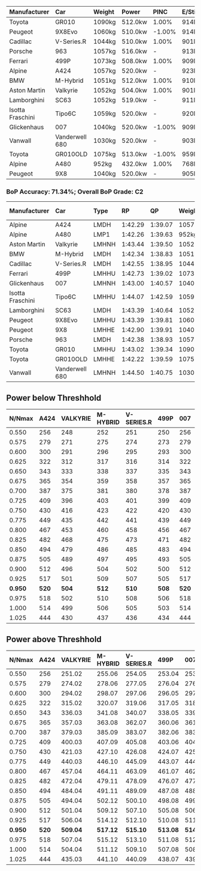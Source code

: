 | Manufacturer     | Car            | Weight | Power   | PINC    | E/Stint | FDS     |
|:-|:-|:-|:-|:-|:-|:-|
| Toyota           | GR010          | 1090kg | 512.0kw | 1.00%   | 914MJ   | 190kph  |
| Peugeot          | 9X8Evo         | 1060kg | 510.0kw | -1.00%  | 914MJ   | 190kph  |
| Cadillac         | V-Series.R     | 1044kg | 510.0kw | 1.00%   | 901MJ   |    -    |
| Porsche          | 963            | 1057kg | 516.0kw |    -    | 913MJ   |    -    |
| Ferrari          | 499P           | 1073kg | 508.0kw | 1.00%   | 909MJ   | 190kph  |
| Alpine           | A424           | 1057kg | 520.0kw |    -    | 923MJ   |    -    |
| BMW              | M-Hybrid       | 1051kg | 512.0kw | 1.00%   | 910MJ   |    -    |
| Aston Martin     | Valkyrie       | 1052kg | 504.0kw | 1.00%   | 901MJ   |    -    |
| Lamborghini      | SC63           | 1052kg | 519.0kw |    -    | 911MJ   |    -    |
| Isotta Fraschini | Tipo6C         | 1059kg | 520.0kw |    -    | 920MJ   | 190kph  |
| Glickenhaus      | 007            | 1040kg | 520.0kw | -1.00%  | 909MJ   |    -    |
| Vanwall          | Vanderwell 680 | 1030kg | 520.0kw |    -    | 903MJ   |    -    |
| Toyota           | GR010OLD       | 1075kg | 513.0kw | -1.00%  | 959MJ   | 150kph  |
| Alpine           | A480           | 952kg  | 432.0kw | 1.00%   | 768MJ   |    -    |
| Peugeot          | 9X8            | 1040kg | 520.0kw |    -    | 905MJ   | 150kph  |

### BoP Accuracy: 71.34%; Overall BoP Grade: C2
| Manufacturer     | Car            | Type  | RP      | QP      | Weight | Power¹  | Threshhold | PINC    | Power²   | E/Stint | AVG Vmax  | FDS     | RDLC | L/Stint | BOP-Grade | Model Accuracy | Model Points | Match%  | SimDiff |
|:-|:-|:-|:-|:-|:-|:-|:-|:-|:-|:-|:-|:-|:-|:-|:-|:-|:-|:-|:-|
| Alpine           | A424           | LMDH  | 1:42.29 | 1:39.07 | 1057kg | 520.0kw | 210.0kph   |    -    | 520.00kw |  923MJ  | 305.48kph |    -    | 1.02 | 33      | -D1       | 99.31%         | 2573         | 65.96%  | +0.75   |
| Alpine           | A480           | LMP1  | 1:42.26 | 1:39.63 |  952kg | 432.0kw | 210.0kph   | 1.00%   | 436.30kw |  768MJ  | 304.98kph |    -    | 0.98 | 31      | -D1       | 94.60%         | 1683         | 65.50%  | #       |
| Aston Martin     | Valkyrie       | LMHNH | 1:43.44 | 1:39.50 | 1052kg | 504.0kw | 210.0kph   | 1.00%   | 509.00kw |  901MJ  | 303.96kph |    -    | 1.02 | 33      | +D2       | 100.00%        | 630          | 64.28%  | +0.67   |
| BMW              | M-Hybrid       | LMDH  | 1:42.34 | 1:38.83 | 1051kg | 512.0kw | 210.0kph   | 1.00%   | 517.10kw |  910MJ  | 307.10kph |    -    | 1.03 | 33      | -D1       | 99.41%         | 2544         | 68.71%  | +0.71   |
| Cadillac         | V-Series.R     | LMDH  | 1:42.55 | 1:38.95 | 1044kg | 510.0kw | 210.0kph   | 1.00%   | 515.10kw |  901MJ  | 308.59kph |    -    | 1.03 | 33      | -C1       | 99.30%         | 4946         | 79.54%  | +0.83   |
| Ferrari          | 499P           | LMHHU | 1:42.73 | 1:39.02 | 1073kg | 508.0kw | 210.0kph   | 1.00%   | 513.10kw |  909MJ  | 306.50kph | 190kph  | 1.03 | 33      | -B1       | 100.00%        | 8223         | 87.59%  | +0.71   |
| Glickenhaus      | 007            | LMHNH | 1:43.00 | 1:40.57 | 1040kg | 520.0kw | 210.0kph   | -1.00%  | 514.80kw |  909MJ  | 311.61kph |    -    | 0.96 | 33      | ~A1       | 93.86%         | 2169         | 100.00% | #       |
| Isotta Fraschini | Tipo6C         | LMHHU | 1:44.07 | 1:42.59 | 1059kg | 520.0kw | 210.0kph   |    -    | 520.00kw |  920MJ  | 308.43kph | 190kph  | 1.06 | 33      | +Ω1       | 97.73%         | 129          | 23.11%  | -0.39   |
| Lamborghini      | SC63           | LMDH  | 1:43.39 | 1:40.64 | 1052kg | 519.0kw | 210.0kph   |    -    | 519.00kw |  911MJ  | 304.01kph |    -    | 1.05 | 33      | +B2       | 98.78%         | 813          | 81.65%  | -0.66   |
| Peugeot          | 9X8Evo         | LMHHU | 1:43.39 | 1:39.81 | 1060kg | 510.0kw | 210.0kph   | -1.00%  | 504.90kw |  914MJ  | 312.49kph | 190kph  | 1.00 | 33      | +C2       | 96.77%         | 2307         | 73.21%  | +0.74   |
| Peugeot          | 9X8            | LMHHE | 1:42.90 | 1:39.91 | 1040kg | 520.0kw | 210.0kph   |    -    | 520.00kw |  905MJ  | 304.93kph | 150kph  | 1.04 | 33      | ~A1       | 97.99%         | 5010         | 98.84%  | -0.44   |
| Porsche          | 963            | LMDH  | 1:42.38 | 1:38.93 | 1057kg | 516.0kw | 210.0kph   |    -    | 516.00kw |  913MJ  | 306.04kph |    -    | 1.02 | 33      | -D1       | 99.86%         | 11699        | 69.01%  | +0.48   |
| Toyota           | GR010          | LMHHU | 1:43.02 | 1:39.34 | 1090kg | 512.0kw | 210.0kph   | 1.00%   | 517.10kw |  914MJ  | 304.60kph | 190kph  | 1.02 | 33      | ~A1       | 99.63%         | 6190         | 96.29%  | +0.46   |
| Toyota           | GR010OLD       | LMHHE | 1:42.22 | 1:39.59 | 1075kg | 513.0kw | 210.0kph   | -1.00%  | 507.90kw |  959MJ  | 308.80kph | 150kph  | 1.02 | 33      | -D2       | 93.47%         | 1031         | 64.59%  | #       |
| Vanwall          | Vanderwell 680 | LMHNH | 1:44.50 | 1:40.75 | 1030kg | 520.0kw | 210.0kph   |    -    | 520.00kw |  903MJ  | 306.36kph |    -    | 1.01 | 33      | +Ω1       | 94.33%         | 632          | 31.80%  | #       |

## Power below Threshhold
| N/Nmax    | A424    | VALKYRIE | M-HYBRID | V-SERIES.R | 499P    | 007     | TIPO6C  | SC63    | 9X8EVO  | 9X8     | 963     | GR010   | GR010OLD | VANDERWELL 680 | ​     | RPM      | A480       |
|:-|:-|:-|:-|:-|:-|:-|:-|:-|:-|:-|:-|:-|:-|:-|:-|:-|:-|
|  0.550    |  256    |  248     |  252     |  251       |  250    |  256    |  256    |  256    |  251    |  256    |  254    |  252    |  253     |  256           |  ​    |   --     |   -        |
|  0.575    |  279    |  271     |  275     |  274       |  273    |  279    |  279    |  279    |  274    |  279    |  277    |  275    |  276     |  279           |  ​    |   --     |   -        |
|  0.600    |  300    |  291     |  296     |  295       |  293    |  300    |  300    |  299    |  295    |  300    |  298    |  296    |  296     |  300           |  ​    |   --     |   -        |
|  0.625    |  322    |  312     |  317     |  316       |  314    |  322    |  322    |  321    |  316    |  322    |  319    |  317    |  317     |  322           |  ​    |   --     |   -        |
|  0.650    |  343    |  333     |  338     |  337       |  335    |  343    |  343    |  342    |  337    |  343    |  340    |  338    |  338     |  343           |  ​    |   --     |   -        |
|  0.675    |  365    |  354     |  359     |  358       |  357    |  365    |  365    |  364    |  358    |  365    |  362    |  359    |  360     |  365           |  ​    |   --     |   -        |
|  0.700    |  387    |  375     |  381     |  380       |  378    |  387    |  387    |  386    |  380    |  387    |  384    |  381    |  382     |  387           |  ​    |   --     |   -        |
|  0.725    |  409    |  396     |  403     |  401       |  399    |  409    |  409    |  408    |  401    |  409    |  406    |  403    |  403     |  409           |  ​    |   --     |   -        |
|  0.750    |  430    |  416     |  423     |  422       |  420    |  430    |  430    |  429    |  422    |  430    |  427    |  423    |  424     |  430           |  ​    |   --     |   -        |
|  0.775    |  449    |  435     |  442     |  441       |  439    |  449    |  449    |  448    |  441    |  449    |  446    |  442    |  443     |  449           |  ​    |  5000    |  -3386005  |
|  0.800    |  467    |  453     |  460     |  458       |  456    |  467    |  467    |  466    |  458    |  467    |  463    |  460    |  461     |  467           |  ​    |  5500    |  -3687783  |
|  0.825    |  482    |  468     |  475     |  473       |  471    |  482    |  482    |  481    |  473    |  482    |  478    |  475    |  476     |  482           |  ​    |  5999    |  -4004324  |
|  0.850    |  494    |  479     |  486     |  485       |  483    |  494    |  494    |  493    |  485    |  494    |  490    |  486    |  487     |  494           |  ​    |  6499    |  -4335628  |
|  0.875    |  505    |  489     |  497     |  495       |  493    |  505    |  505    |  504    |  495    |  505    |  501    |  497    |  498     |  505           |  ​    |  7000    |  -4681695  |
|  0.900    |  512    |  496     |  504     |  502       |  500    |  512    |  512    |  511    |  502    |  512    |  508    |  504    |  505     |  512           |  ​    |  7500    |  -5042525  |
|  0.925    |  517    |  501     |  509     |  507       |  505    |  517    |  517    |  516    |  507    |  517    |  513    |  509    |  510     |  517           |  ​    |  8000    |  429       |
| **0.950** | **520** | **504**  | **512**  | **510**    | **508** | **520** | **520** | **519** | **510** | **520** | **516** | **512** | **513**  | **520**        | **​** | **8499** | **432**    |
|  0.975    |  518    |  502     |  510     |  508       |  506    |  518    |  518    |  517    |  508    |  518    |  514    |  510    |  511     |  518           |  ​    |  9000    |  216       |
|  1.000    |  514    |  499     |  506     |  505       |  503    |  514    |  514    |  513    |  505    |  514    |  510    |  506    |  507     |  514           |  ​    |   --     |   -        |
|  1.025    |  444    |  430     |  437     |  436       |  434    |  444    |  444    |  443    |  436    |  444    |  441    |  437    |  438     |  444           |  ​    |   --     |   -        |

## Power above Threshhold
| N/Nmax    | A424    | VALKYRIE   | M-HYBRID   | V-SERIES.R | 499P       | 007        | TIPO6C  | SC63    | 9X8EVO     | 9X8     | 963     | GR010      | GR010OLD   | VANDERWELL 680 | ​     | RPM      | A480            |
|:-|:-|:-|:-|:-|:-|:-|:-|:-|:-|:-|:-|:-|:-|:-|:-|:-|:-|
|  0.550    |  256    |  251.02    |  255.06    |  254.05    |  253.04    |  253.39    |  256    |  256    |  248.44    |  256    |  254    |  255.06    |  250.43    |  256           |  ​    |   --     |  0.00           |
|  0.575    |  279    |  274.02    |  278.06    |  277.05    |  276.04    |  276.43    |  279    |  279    |  271.48    |  279    |  277    |  278.06    |  273.47    |  279           |  ​    |   --     |  0.00           |
|  0.600    |  300    |  294.02    |  298.07    |  297.06    |  296.05    |  297.46    |  300    |  299    |  291.52    |  300    |  298    |  298.07    |  293.50    |  300           |  ​    |   --     |  0.00           |
|  0.625    |  322    |  315.02    |  320.07    |  319.06    |  317.05    |  318.49    |  322    |  321    |  312.56    |  322    |  319    |  320.07    |  314.54    |  322           |  ​    |   --     |  0.00           |
|  0.650    |  343    |  336.03    |  341.08    |  340.07    |  338.05    |  339.53    |  343    |  342    |  333.59    |  343    |  340    |  341.08    |  335.57    |  343           |  ​    |   --     |  0.00           |
|  0.675    |  365    |  357.03    |  363.08    |  362.07    |  360.06    |  361.56    |  365    |  364    |  354.63    |  365    |  362    |  363.08    |  356.61    |  365           |  ​    |   --     |  0.00           |
|  0.700    |  387    |  379.03    |  385.09    |  383.07    |  382.06    |  383.60    |  387    |  386    |  375.67    |  387    |  384    |  385.09    |  377.65    |  387           |  ​    |   --     |  0.00           |
|  0.725    |  409    |  400.03    |  407.09    |  405.08    |  403.06    |  404.63    |  409    |  408    |  396.71    |  409    |  406    |  407.09    |  399.68    |  409           |  ​    |   --     |  0.00           |
|  0.750    |  430    |  421.03    |  427.10    |  426.08    |  424.07    |  425.66    |  430    |  429    |  416.74    |  430    |  427    |  427.10    |  419.72    |  430           |  ​    |   --     |  0.00           |
|  0.775    |  449    |  440.03    |  446.10    |  445.09    |  443.07    |  444.69    |  449    |  448    |  435.78    |  449    |  446    |  446.10    |  438.75    |  449           |  ​    |  5000    |  -3,422,374.99  |
|  0.800    |  467    |  457.04    |  464.11    |  463.09    |  461.07    |  462.72    |  467    |  466    |  453.81    |  467    |  463    |  464.11    |  455.78    |  467           |  ​    |  5500    |  -3,727,394.70  |
|  0.825    |  482    |  472.04    |  479.11    |  478.09    |  476.07    |  477.74    |  482    |  481    |  468.84    |  482    |  478    |  479.11    |  470.81    |  482           |  ​    |  5999    |  -4,047,335.34  |
|  0.850    |  494    |  484.04    |  491.11    |  489.09    |  487.08    |  488.76    |  494    |  493    |  479.86    |  494    |  490    |  491.11    |  482.83    |  494           |  ​    |  6499    |  -4,382,198.93  |
|  0.875    |  505    |  494.04    |  502.12    |  500.10    |  498.08    |  499.78    |  505    |  504    |  489.87    |  505    |  501    |  502.12    |  492.84    |  505           |  ​    |  7000    |  -4,731,982.47  |
|  0.900    |  512    |  501.04    |  509.12    |  507.10    |  505.08    |  506.79    |  512    |  511    |  496.89    |  512    |  508    |  509.12    |  499.86    |  512           |  ​    |  7500    |  -5,096,688.95  |
|  0.925    |  517    |  506.04    |  514.12    |  512.10    |  510.08    |  511.80    |  517    |  516    |  501.89    |  517    |  513    |  514.12    |  504.86    |  517           |  ​    |  8000    |  433.32         |
| **0.950** | **520** | **509.04** | **517.12** | **515.10** | **513.08** | **514.80** | **520** | **519** | **504.90** | **520** | **516** | **517.12** | **507.87** | **520**        | **​** | **8499** | **436.32**      |
|  0.975    |  518    |  507.04    |  515.12    |  513.10    |  511.08    |  512.80    |  518    |  517    |  502.90    |  518    |  514    |  515.12    |  505.87    |  518           |  ​    |  9000    |  218.16         |
|  1.000    |  514    |  504.04    |  511.12    |  509.10    |  507.08    |  508.79    |  514    |  513    |  499.89    |  514    |  510    |  511.12    |  502.86    |  514           |  ​    |   --     |  0.00           |
|  1.025    |  444    |  435.03    |  441.10    |  440.09    |  438.07    |  439.68    |  444    |  443    |  430.77    |  444    |  441    |  441.10    |  433.74    |  444           |  ​    |   --     |  0.00           |
